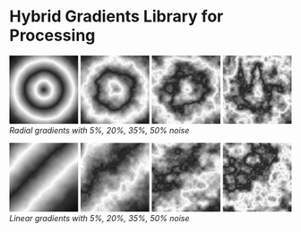 # Hybrid Gradients Library for Processing

![Radial gradients with 5%, 20%, 35%, 50% noise](https://raw.githubusercontent.com/aaron-keenan/gradients_for_processing/master/examples/documentation/images/radial-with-noise.png)
*Radial gradients with 5%, 20%, 35%, 50% noise*

![Linear gradients with 5%, 20%, 35%, 50% noise](https://raw.githubusercontent.com/aaron-keenan/gradients_for_processing/master/examples/documentation/images/linear-with-noise.png)
*Linear gradients with 5%, 20%, 35%, 50% noise*

